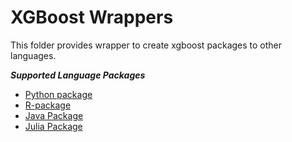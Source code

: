 XGBoost Wrappers
================
This folder provides wrapper to create xgboost packages to other languages.

***Supported Language Packages***
* [Python package](../python-package)
* [R-package](../R-package)
* [Java Package](../java)
* [Julia Package](https://github.com/antinucleon/XGBoost.jl)
